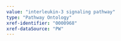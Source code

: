 ```yaml
---
value: "interleukin-3 signaling pathway"
type: "Pathway Ontology"
xref-identifier: "0000968"
xref-dataSource: "PW"
---
```

